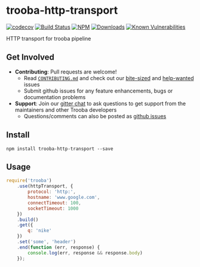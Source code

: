# trooba-http-transport

[![codecov](https://codecov.io/gh/trooba/trooba-http-transport/branch/master/graph/badge.svg)](https://codecov.io/gh/trooba/trooba-http-transport)
[![Build Status](https://travis-ci.org/trooba/trooba-http-transport.svg?branch=master)](https://travis-ci.org/trooba/trooba-http-transport) [![NPM](https://img.shields.io/npm/v/trooba-http-transport.svg)](https://www.npmjs.com/package/trooba-http-transport)
[![Downloads](https://img.shields.io/npm/dm/trooba-http-transport.svg)](http://npm-stat.com/charts.html?package=trooba-http-transport)
[![Known Vulnerabilities](https://snyk.io/test/github/trooba/trooba/badge.svg)](https://snyk.io/test/github/trooba/trooba-http-transport)

HTTP transport for trooba pipeline

## Get Involved

- **Contributing**: Pull requests are welcome!
    - Read [`CONTRIBUTING.md`](.github/CONTRIBUTING.md) and check out our [bite-sized](https://github.com/trooba/trooba-http-transport/issues?q=is%3Aissue+is%3Aopen+label%3Adifficulty%3Abite-sized) and [help-wanted](https://github.com/trooba/trooba-http-transport/issues?q=is%3Aissue+is%3Aopen+label%3Astatus%3Ahelp-wanted) issues
    - Submit github issues for any feature enhancements, bugs or documentation problems
- **Support**: Join our [gitter chat](https://gitter.im/trooba) to ask questions to get support from the maintainers and other Trooba developers
    - Questions/comments can also be posted as [github issues](https://github.com/trooba/trooba-http-transport/issues)

## Install

```
npm install trooba-http-transport --save
```

## Usage

```js
require('trooba')
    .use(httpTransport, {
        protocol: 'http:',
        hostname: 'www.google.com',
        connectTimeout: 100,
        socketTimeout: 1000
    })
    .build()
    .get({
        q: 'nike'
    })
    .set('some', 'header')
    .end(function (err, response) {
        console.log(err, response && response.body)
    });
```
